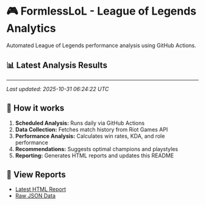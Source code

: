 # 🎮 FormlessLoL - League of Legends Analytics

Automated League of Legends performance analysis using GitHub Actions.

## 📊 Latest Analysis Results


---
*Last updated: 2025-10-31 06:24:22 UTC*

## 🚀 How it works

1. **Scheduled Analysis:** Runs daily via GitHub Actions
2. **Data Collection:** Fetches match history from Riot Games API
3. **Performance Analysis:** Calculates win rates, KDA, and role performance
4. **Recommendations:** Suggests optimal champions and playstyles
5. **Reporting:** Generates HTML reports and updates this README

## 📁 View Reports
- [Latest HTML Report](./reports/analysis_report.html)
- [Raw JSON Data](./reports/analysis_results.json)
